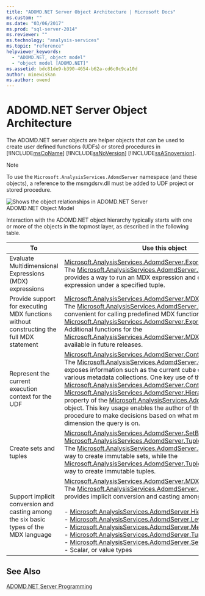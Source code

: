 ```yaml
---
title: "ADOMD.NET Server Object Architecture | Microsoft Docs"
ms.custom: ""
ms.date: "03/06/2017"
ms.prod: "sql-server-2014"
ms.reviewer: ""
ms.technology: "analysis-services"
ms.topic: "reference"
helpviewer_keywords: 
  - "ADOMD.NET, object model"
  - "object model [ADOMD.NET]"
ms.assetid: bdc81de9-b390-4654-b62a-cd6c0c9ca10d
author: minewiskan
ms.author: owend
---
```

# ADOMD.NET Server Object Architecture
  The ADOMD.NET server objects are helper objects that can be used to create user defined functions (UDFs) or stored procedures in [!INCLUDE[msCoName](../../includes/msconame-md.md)] [!INCLUDE[ssNoVersion](../../includes/ssnoversion-md.md)] [!INCLUDE[ssASnoversion](../../includes/ssasnoversion-md.md)].  
  
> [!NOTE]  
>  To use the `Microsoft.AnalysisServices.AdomdServer` namespace (and these objects), a reference to the msmgdsrv.dll must be added to UDF project or stored procedure.  
  
 ![Shows the object relationships in ADOMD.NET Server](../../analysis-services/dev-guide/media/adomdnetserverobjectmodel.gif "Shows the object relationships in ADOMD.NET Server")  
ADOMD.NET Object Model  
  
 Interaction with the ADOMD.NET object hierarchy typically starts with one or more of the objects in the topmost layer, as described in the following table.  
  
|To|Use this object|  
|--------|---------------------|  
|Evaluate Multidimensional Expressions (MDX) expressions|[Microsoft.AnalysisServices.AdomdServer.Expression](/previous-versions/sql/sql-server-2014/ms143609(v=sql.120))<br /> The [Microsoft.AnalysisServices.AdomdServer.Expression](/previous-versions/sql/sql-server-2014/ms143609(v=sql.120)) object provides a way to run an MDX expression and evaluate that expression under a specified tuple.|  
|Provide support for executing MDX functions without constructing the full MDX statement|[Microsoft.AnalysisServices.AdomdServer.MDX](/previous-versions/sql/sql-server-2014/ms143616(v=sql.120))<br /> The [Microsoft.AnalysisServices.AdomdServer.MDX](/previous-versions/sql/sql-server-2014/ms143616(v=sql.120)) object is convenient for calling predefined MDX functions without using the [Microsoft.AnalysisServices.AdomdServer.Expression](/previous-versions/sql/sql-server-2014/ms143609(v=sql.120)) object. Additional functions for the [Microsoft.AnalysisServices.AdomdServer.MDX](/previous-versions/sql/sql-server-2014/ms143616(v=sql.120)) object should be available in future releases.|  
|Represent the current execution context for the UDF|[Microsoft.AnalysisServices.AdomdServer.Context](/previous-versions/sql/sql-server-2014/ms143353(v=sql.120))<br /> The [Microsoft.AnalysisServices.AdomdServer.Context](/previous-versions/sql/sql-server-2014/ms143353(v=sql.120)) object exposes information such as the current cube or mining model and various metadata collections. One key use of the [Microsoft.AnalysisServices.AdomdServer.Context](/previous-versions/sql/sql-server-2014/ms143353(v=sql.120)) object is the [Microsoft.AnalysisServices.AdomdServer.Hierarchy.CurrentMember*](/previous-versions/sql/sql-server-2014/ms137044(v=sql.120)) property of the [Microsoft.AnalysisServices.AdomdServer.Hierarchy](/previous-versions/sql/sql-server-2014/ms143578(v=sql.120)) object. This key usage enables the author of the UDF or stored procedure to make decisions based on what member from a certain dimension the query is on.|  
|Create sets and tuples|[Microsoft.AnalysisServices.AdomdServer.SetBuilder](/previous-versions/sql/sql-server-2014/ms144510(v=sql.120)), [Microsoft.AnalysisServices.AdomdServer.TupleBuilder](/previous-versions/sql/sql-server-2014/ms145407(v=sql.120))<br /> The [Microsoft.AnalysisServices.AdomdServer.SetBuilder](/previous-versions/sql/sql-server-2014/ms144510(v=sql.120)) provides a way to create immutable sets, while the [Microsoft.AnalysisServices.AdomdServer.TupleBuilder](/previous-versions/sql/sql-server-2014/ms145407(v=sql.120)) provides a way to create immutable tuples.|  
|Support implicit conversion and casting among the six basic types of the MDX language|[Microsoft.AnalysisServices.AdomdServer.MDXValue](/previous-versions/sql/sql-server-2014/ms143573(v=sql.120))<br /> The [Microsoft.AnalysisServices.AdomdServer.MDXValue](/previous-versions/sql/sql-server-2014/ms143573(v=sql.120)) object provides implicit conversion and casting among the following types:<br /><br /> -   [Microsoft.AnalysisServices.AdomdServer.Hierarchy](/previous-versions/sql/sql-server-2014/ms143578(v=sql.120))<br />-   [Microsoft.AnalysisServices.AdomdServer.Level](/previous-versions/sql/sql-server-2014/ms143581(v=sql.120))<br />-   [Microsoft.AnalysisServices.AdomdServer.Member](/previous-versions/sql/sql-server-2014/ms143820(v=sql.120))<br />-   [Microsoft.AnalysisServices.AdomdServer.Tuple](/previous-versions/sql/sql-server-2014/ms145330(v=sql.120))<br />-   [Microsoft.AnalysisServices.AdomdServer.Set](/previous-versions/sql/sql-server-2014/ms144530(v=sql.120))<br />-   Scalar, or value types|  
  
## See Also  
 [ADOMD.NET Server Programming](https://docs.microsoft.com/bi-reference/adomd/multidimensional-models-adomd-net-server/adomd-net-server-programming)  
  
  
